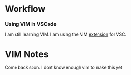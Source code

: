 # Workflow
### Using VIM in VSCode
I am still learning VIM. I am using the VIM [extension](https://github.com/VSCodeVim/Vim) for VSC.

# VIM Notes
Come back soon. I dont know enough vim to make this yet

